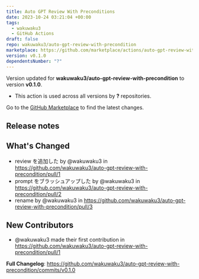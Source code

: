 ```yaml
---
title: Auto GPT Review With Preconditions
date: 2023-10-24 03:21:04 +00:00
tags:
  - wakuwaku3
  - GitHub Actions
draft: false
repo: wakuwaku3/auto-gpt-review-with-precondition
marketplace: https://github.com/marketplace/actions/auto-gpt-review-with-preconditions
version: v0.1.0
dependentsNumber: "?"
---
```



Version updated for **wakuwaku3/auto-gpt-review-with-precondition** to version **v0.1.0**.
- This action is used across all versions by **?** repositories.

Go to the [GitHub Marketplace](https://github.com/marketplace/actions/auto-gpt-review-with-preconditions) to find the latest changes.

## Release notes

## What's Changed
* review を追加した by @wakuwaku3 in https://github.com/wakuwaku3/auto-gpt-review-with-precondition/pull/1
* prompt をブラッシュアップした by @wakuwaku3 in https://github.com/wakuwaku3/auto-gpt-review-with-precondition/pull/2
* rename by @wakuwaku3 in https://github.com/wakuwaku3/auto-gpt-review-with-precondition/pull/3

## New Contributors
* @wakuwaku3 made their first contribution in https://github.com/wakuwaku3/auto-gpt-review-with-precondition/pull/1

**Full Changelog**: https://github.com/wakuwaku3/auto-gpt-review-with-precondition/commits/v0.1.0
